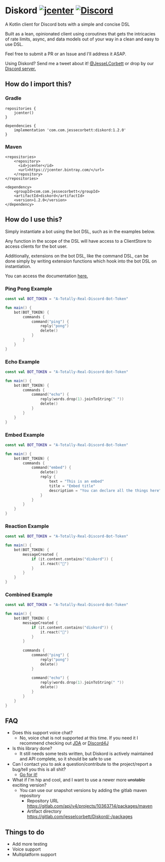 # Diskord [![jcenter](https://api.bintray.com/packages/com.jessecorbett/diskord/diskord/images/download.svg)](https://bintray.com/com.jessecorbett/diskord/diskord/_latestVersion) [![Discord](https://img.shields.io/discord/424046347428167688.svg?style=flat-square)](https://discord.gg/UPTWsZ5)

A Kotlin client for Discord bots with a simple and concise DSL

Built as a lean, opinionated client using coroutines that gets the intricacies of rate limits, async, and data models out of your way in a clean and easy to use DSL.

Feel free to submit a PR or an Issue and I'll address it ASAP.

Using Diskord? Send me a tweet about it! [@JesseLCorbett](https://twitter.com/JesseLCorbett) or drop by our [Discord server.](https://discord.gg/UPTWsZ5)

## How do I import this?

### Gradle
```
repositories {
    jcenter()
}

dependencies {
    implementation 'com.com.jessecorbett:diskord:1.2.0'
}
```

### Maven
```
<repositories>
    <repository>
      <id>jcenter</id>
      <url>https://jcenter.bintray.com/</url>
    </repository>
</repositories>

<dependency>
    <groupId>com.com.jessecorbett</groupId>
    <artifactId>diskord</artifactId>
    <version>1.2.0</version>
</dependency>
```

## How do I use this?

Simply instantiate a bot using the bot DSL, such as in the examples below.

Any function in the scope of the DSL will have access to a ClientStore to access clients for the bot user.

Additionally, extensions on the bot DSL, like the command DSL, can be done simply by writing extension functions which hook into the bot DSL on instantiation.

You can access the documentation [here.](https://jesselcorbett.gitlab.io/Diskord/jvm/)

### Ping Pong Example
```kotlin
const val BOT_TOKEN = "A-Totally-Real-Discord-Bot-Token"

fun main() {
    bot(BOT_TOKEN) {
        commands {
            command("ping") {
                reply("pong")
                delete()
            }
        }
    }
}
```

### Echo Example
```kotlin
const val BOT_TOKEN = "A-Totally-Real-Discord-Bot-Token"

fun main() {
    bot(BOT_TOKEN) {
        commands {
            command("echo") {
                reply(words.drop(1).joinToString(" "))
                delete()
            }
        }
    }
}
```

### Embed Example
```kotlin
const val BOT_TOKEN = "A-Totally-Real-Discord-Bot-Token"

fun main() {
    bot(BOT_TOKEN) {
        commands {
            command("embed") {
                delete()
                reply {
                    text = "This is an embed"
                    title = "Embed title"
                    description = "You can declare all the things here"
                }
            }
        }
    }
}
```

### Reaction Example
```kotlin
const val BOT_TOKEN = "A-Totally-Real-Discord-Bot-Token"

fun main() {
    bot(BOT_TOKEN) {
        messageCreated {
            if (it.content.contains("diskord")) {
                it.react("💯")
            }
        }
    }
}
```

### Combined Example
```kotlin
const val BOT_TOKEN = "A-Totally-Real-Discord-Bot-Token"

fun main() {
    bot(BOT_TOKEN) {
        messageCreated {
            if (it.content.contains("diskord")) {
                it.react("💯")
            }
        }
        
        commands {
            command("ping") {
                reply("pong")
                delete()
            }
            
            command("echo") {
                reply(words.drop(1).joinToString(" "))
                delete()
            }            
        }
    }
}
```

## FAQ
* Does this support voice chat?
    * No, voice chat is not supported at this time. If you need it I recommend checking out [JDA](https://github.com/DV8FromTheWorld/JDA) or [Discord4J](https://github.com/Discord4J/Discord4J)
* Is this library done?
    * It still needs some tests written, but Diskord is actively maintained and API complete, so it should be safe to use
* Can I contact you to ask a question/contribute to the project/report a bug/tell you this is all shit?
    * [Go for it!](https://discord.gg/UPTWsZ5)
* What if I'm hip and cool, and I want to use a newer more ~~unstable~~ exciting version?
    * You can use our snapshot versions by adding the gitlab maven repository
        * Repository URL https://gitlab.com/api/v4/projects/10363714/packages/maven
        * Artifact directory https://gitlab.com/jesselcorbett/Diskord/-/packages

## Things to do
- Add more testing
- Voice support
- Multiplatform support
